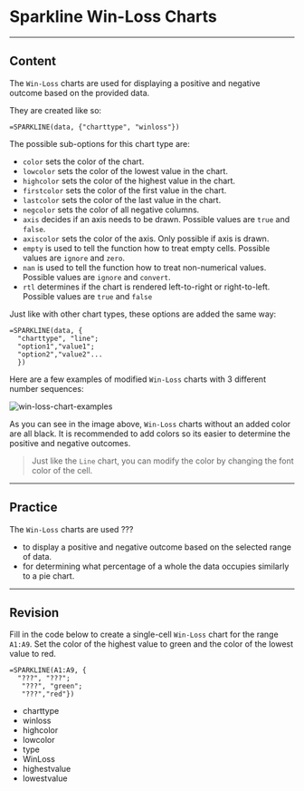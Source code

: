 ﻿---
author: Stefan-Stojanovic

aspects:
  - workout

type: normal

category: how to

---

# Sparkline Win-Loss Charts

---
## Content

The `Win-Loss` charts are used for displaying a positive and negative outcome based on the provided data.

They are created like so:

```plain-text
=SPARKLINE(data, {"charttype", "winloss"})
```

The possible sub-options for this chart type are:
- `color` sets the color of the chart.
- `lowcolor` sets the color of the lowest value in the chart.
- `highcolor` sets the color of the highest value in the chart.
- `firstcolor` sets the color of the first value in the chart.
- `lastcolor` sets the color of the last value in the chart.
- `negcolor` sets the color of all negative columns.
- `axis` decides if an axis needs to be drawn. Possible values are `true` and `false`.
- `axiscolor` sets the color of the axis. Only possible if axis is drawn.
- `empty` is used to tell the function how to treat empty cells. Possible values are `ignore` and `zero`.
- `nan` is used to tell the function how to treat non-numerical values. Possible values are `ignore` and `convert`.
- `rtl` determines if the chart is rendered left-to-right or right-to-left. Possible values are `true` and `false`

Just like with other chart types, these options are added the same way:
```plain-text
=SPARKLINE(data, {
  "charttype", "line"; 
  "option1","value1";
  "option2","value2"...
  })
```

Here are a few examples of modified `Win-Loss` charts with 3 different number sequences:

![win-loss-chart-examples](https://img.enkipro.com/56a599bc7880ad57db5a650b6c36083e.png)

As you can see in the image above, `Win-Loss` charts without an added color are all black. It is recommended to add colors so its easier to determine the positive and negative outcomes.

> Just like the `Line` chart, you can modify the color by changing the font color of the cell.

---
## Practice

The `Win-Loss` charts are used ???

- to display a positive and negative outcome based on the selected range of data.
- for determining what percentage of a whole the data occupies similarly to a pie chart.

---
## Revision

Fill in the code below to create a single-cell `Win-Loss` chart for the range `A1:A9`. Set the color of the highest value to green and the color of the lowest value to red. 

```plain-text
=SPARKLINE(A1:A9, {
  "???", "???";
   "???", "green";
   "???","red"})
```

- charttype
- winloss
- highcolor
- lowcolor
- type
- WinLoss
- highestvalue
- lowestvalue
